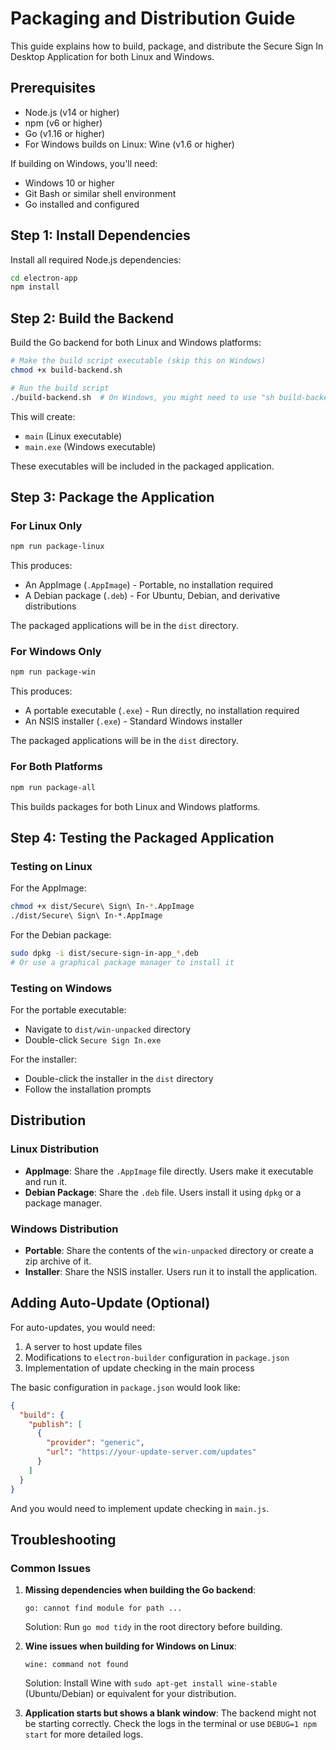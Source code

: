 # Packaging and Distribution Guide

This guide explains how to build, package, and distribute the Secure Sign In Desktop Application for both Linux and Windows.

## Prerequisites

- Node.js (v14 or higher)
- npm (v6 or higher)
- Go (v1.16 or higher)
- For Windows builds on Linux: Wine (v1.6 or higher)

If building on Windows, you'll need:

- Windows 10 or higher
- Git Bash or similar shell environment
- Go installed and configured

## Step 1: Install Dependencies

Install all required Node.js dependencies:

```bash
cd electron-app
npm install
```

## Step 2: Build the Backend

Build the Go backend for both Linux and Windows platforms:

```bash
# Make the build script executable (skip this on Windows)
chmod +x build-backend.sh

# Run the build script
./build-backend.sh  # On Windows, you might need to use "sh build-backend.sh"
```

This will create:

- `main` (Linux executable)
- `main.exe` (Windows executable)

These executables will be included in the packaged application.

## Step 3: Package the Application

### For Linux Only

```bash
npm run package-linux
```

This produces:

- An AppImage (`.AppImage`) - Portable, no installation required
- A Debian package (`.deb`) - For Ubuntu, Debian, and derivative distributions

The packaged applications will be in the `dist` directory.

### For Windows Only

```bash
npm run package-win
```

This produces:

- A portable executable (`.exe`) - Run directly, no installation required
- An NSIS installer (`.exe`) - Standard Windows installer

The packaged applications will be in the `dist` directory.

### For Both Platforms

```bash
npm run package-all
```

This builds packages for both Linux and Windows platforms.

## Step 4: Testing the Packaged Application

### Testing on Linux

For the AppImage:

```bash
chmod +x dist/Secure\ Sign\ In-*.AppImage
./dist/Secure\ Sign\ In-*.AppImage
```

For the Debian package:

```bash
sudo dpkg -i dist/secure-sign-in-app_*.deb
# Or use a graphical package manager to install it
```

### Testing on Windows

For the portable executable:

- Navigate to `dist/win-unpacked` directory
- Double-click `Secure Sign In.exe`

For the installer:

- Double-click the installer in the `dist` directory
- Follow the installation prompts

## Distribution

### Linux Distribution

- **AppImage**: Share the `.AppImage` file directly. Users make it executable and run it.
- **Debian Package**: Share the `.deb` file. Users install it using `dpkg` or a package manager.

### Windows Distribution

- **Portable**: Share the contents of the `win-unpacked` directory or create a zip archive of it.
- **Installer**: Share the NSIS installer. Users run it to install the application.

## Adding Auto-Update (Optional)

For auto-updates, you would need:

1. A server to host update files
2. Modifications to `electron-builder` configuration in `package.json`
3. Implementation of update checking in the main process

The basic configuration in `package.json` would look like:

```json
{
  "build": {
    "publish": [
      {
        "provider": "generic",
        "url": "https://your-update-server.com/updates"
      }
    ]
  }
}
```

And you would need to implement update checking in `main.js`.

## Troubleshooting

### Common Issues

1. **Missing dependencies when building the Go backend**:

   ```
   go: cannot find module for path ...
   ```

   Solution: Run `go mod tidy` in the root directory before building.

2. **Wine issues when building for Windows on Linux**:

   ```
   wine: command not found
   ```

   Solution: Install Wine with `sudo apt-get install wine-stable` (Ubuntu/Debian) or equivalent for your distribution.

3. **Application starts but shows a blank window**:
   The backend might not be starting correctly. Check the logs in the terminal or use `DEBUG=1 npm start` for more detailed logs.
